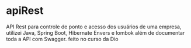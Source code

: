 # apiRest
 API Rest para controle de ponto e acesso dos usuários de uma empresa, utilizei Java, Spring Boot, Hibernate Envers e lombok além de documentar toda a API com Swagger. feito no curso da Dio
